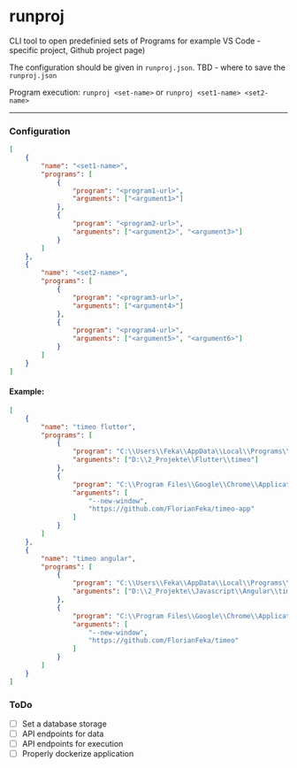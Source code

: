 # runproj

CLI tool to open predefinied sets of Programs for example VS Code - specific project, Github project page)

The configuration should be given in `runproj.json`.
TBD - where to save the `runproj.json`

Program execution: `runproj <set-name>` or `runproj <set1-name> <set2-name>`

---

### Configuration

```json
[
    {
        "name": "<set1-name>",
        "programs": [
            {
                "program": "<program1-url>",
                "arguments": ["<argument1>"]
            },
            {
                "program": "<program2-url>",
                "arguments": ["<argument2>", "<argument3>"]
            }
        ]
    },
    {
        "name": "<set2-name>",
        "programs": [
            {
                "program": "<program3-url>",
                "arguments": ["<argument4>"]
            },
            {
                "program": "<program4-url>",
                "arguments": ["<argument5>", "<argument6>"]
            }
        ]
    }
]
```

#### Example:

```json
[
    {
        "name": "timeo flutter",
        "programs": [
            {
                "program": "C:\\Users\\Feka\\AppData\\Local\\Programs\\Microsoft VS Code\\Code.exe",
                "arguments": ["D:\\2_Projekte\\Flutter\\timeo"]
            },
            {
                "program": "C:\\Program Files\\Google\\Chrome\\Application\\chrome.exe",
                "arguments": [
                    "--new-window",
                    "https://github.com/FlorianFeka/timeo-app"
                ]
            }
        ]
    },
    {
        "name": "timeo angular",
        "programs": [
            {
                "program": "C:\\Users\\Feka\\AppData\\Local\\Programs\\Microsoft VS Code\\Code.exe",
                "arguments": ["D:\\2_Projekte\\Javascript\\Angular\\timeo"]
            },
            {
                "program": "C:\\Program Files\\Google\\Chrome\\Application\\chrome.exe",
                "arguments": [
                    "--new-window",
                    "https://github.com/FlorianFeka/timeo"
                ]
            }
        ]
    }
]
```

### ToDo

-   [ ] Set a database storage
-   [ ] API endpoints for data
-   [ ] API endpoints for execution
-   [ ] Properly dockerize application

